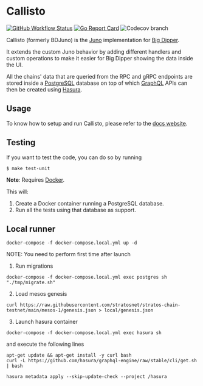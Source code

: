 # Callisto
[![GitHub Workflow Status](https://img.shields.io/github/workflow/status/forbole/bdjuno/Tests)](https://github.com/forbole/bdjuno/actions?query=workflow%3ATests)
[![Go Report Card](https://goreportcard.com/badge/github.com/forbole/bdjuno)](https://goreportcard.com/report/github.com/forbole/bdjuno)
![Codecov branch](https://img.shields.io/codecov/c/github/forbole/bdjuno/cosmos/v0.40.x)

Callisto (formerly BDJuno) is the [Juno](https://github.com/forbole/juno) implementation
for [Big Dipper](https://github.com/forbole/big-dipper).

It extends the custom Juno behavior by adding different handlers and custom operations to make it easier for Big Dipper
showing the data inside the UI.

All the chains' data that are queried from the RPC and gRPC endpoints are stored inside
a [PostgreSQL](https://www.postgresql.org/) database on top of which [GraphQL](https://graphql.org/) APIs can then be
created using [Hasura](https://hasura.io/).

## Usage
To know how to setup and run Callisto, please refer to
the [docs website](https://docs.bigdipper.live/cosmos-based/parser/overview/).

## Testing
If you want to test the code, you can do so by running

```shell
$ make test-unit
```

**Note**: Requires [Docker](https://docker.com).

This will:
1. Create a Docker container running a PostgreSQL database.
2. Run all the tests using that database as support.


## Local runner

```shell
docker-compose -f docker-compose.local.yml up -d
```

NOTE: You need to perform first time after launch

1. Run migrations
```shell
docker-compose -f docker-compose.local.yml exec postgres sh "./tmp/migrate.sh"
```

2. Load mesos genesis
```shell
curl https://raw.githubusercontent.com/stratosnet/stratos-chain-testnet/main/mesos-1/genesis.json > local/genesis.json
```

3. Launch hasura container
```shell
docker-compose -f docker-compose.local.yml exec hasura sh
```

and execute the following lines
```shell
apt-get update && apt-get install -y curl bash
curl -L https://github.com/hasura/graphql-engine/raw/stable/cli/get.sh | bash

hasura metadata apply --skip-update-check --project /hasura
```